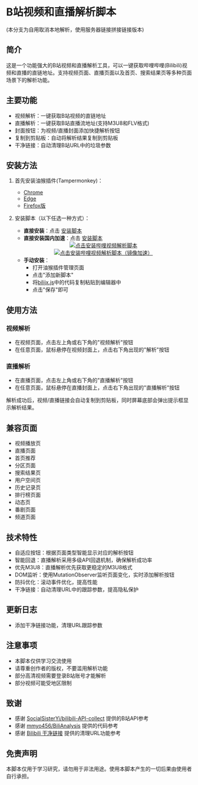 # B站视频和直播解析脚本
(本分支为自用取消本地解析，使用服务器链接拼接链接版本)
## 简介

这是一个功能强大的B站视频和直播解析工具，可以一键获取哔哩哔哩(Bilibili)视频和直播的直链地址。支持视频页面、直播页面以及首页、搜索结果页等多种页面场景下的解析功能。

## 主要功能

- 视频解析：一键获取B站视频的直链地址
- 直播解析：一键获取B站直播流地址(支持M3U8和FLV格式)
- 封面按钮：为视频/直播封面添加快捷解析按钮
- 复制到剪贴板：自动将解析结果复制到剪贴板
- 干净链接：自动清理B站URL中的垃圾参数

## 安装方法

1. 首先安装油猴插件(Tampermonkey)：
   
   - [Chrome](https://chrome.google.com/webstore/detail/tampermonkey/dhdgffkkebhmkfjojejmpbldmpobfkfo)
   - [Edge](https://microsoftedge.microsoft.com/addons/detail/%E7%AF%A1%E6%94%B9%E7%8C%B4/iikmkjmpaadaobahmlepeloendndfphd?hl=zh-CN)
   - [Firefox版](https://addons.mozilla.org/firefox/addon/tampermonkey/)

2. 安装脚本（以下任选一种方式）：
   
   - **直接安装**：点击 [安装脚本](https://raw.githubusercontent.com/gujimy/BiliBili-JX/main/bilijx.user.js)
   - **直接安装国内加速**：点击 [安装脚本](https://raw.gitmirror.com/gujimy/BiliBili-JX/main/bilijx.user.js)

   
   <div align="center">
     <a href="https://raw.githubusercontent.com/gujimy/BiliBili-JX/main/bilijx.user.js">
       <img src="https://img.shields.io/badge/点击安装哔哩视频解析脚本-FF6699.svg?style=for-the-badge&logo=tampermonkey&logoColor=white&labelColor=101F2E" alt="点击安装哔哩视频解析脚本">
     </a>
   </div>
   <div align="center">
     <a href="https://raw.gitmirror.com/gujimy/BiliBili-JX/main/bilijx.user.js">
       <img src="https://img.shields.io/badge/点击安装哔哩视频解析脚本（镜像加速）-FF6699.svg?style=for-the-badge&logo=tampermonkey&logoColor=white&labelColor=101F2E" alt="点击安装哔哩视频解析脚本（镜像加速）">
     </a>
   </div>
   
   - **手动安装**：
     - 打开油猴插件管理页面
     - 点击"添加新脚本"
     - 将[bilijx.js](https://github.com/gujimy/BiliBili-JX/blob/main/bilijx.js)中的代码复制粘贴到编辑器中
     - 点击"保存"即可

## 使用方法

### 视频解析

- 在视频页面，点击左上角或右下角的"视频解析"按钮
- 在任意页面，鼠标悬停在视频封面上，点击右下角出现的"解析"按钮

### 直播解析

- 在直播页面，点击左上角或右下角的"直播解析"按钮
- 在任意页面，鼠标悬停在直播封面上，点击右下角出现的"直播解析"按钮

解析成功后，视频/直播链接会自动复制到剪贴板，同时屏幕底部会弹出提示框显示解析结果。

## 兼容页面

- 视频播放页
- 直播页面
- 首页推荐
- 分区页面
- 搜索结果页
- 用户空间页
- 历史记录页
- 排行榜页面
- 动态页
- 番剧页面
- 频道页面

## 技术特性

- 自适应按钮：根据页面类型智能显示对应的解析按钮
- 智能回退：直播解析采用多级API回退机制，确保解析成功率
- 优先M3U8：直播解析优先获取更稳定的M3U8格式
- DOM监听：使用MutationObserver监听页面变化，实时添加解析按钮
- 防抖优化：滚动事件优化，提高性能
- 干净链接：自动清理URL中的跟踪参数，提高隐私保护

## 更新日志

- 添加干净链接功能，清理URL跟踪参数

## 注意事项

- 本脚本仅供学习交流使用
- 请尊重创作者的版权，不要滥用解析功能
- 部分高清视频需要登录B站账号才能解析
- 部分视频可能受地区限制

## 致谢

- 感谢 [SocialSisterYi/bilibili-API-collect](https://github.com/SocialSisterYi/bilibili-API-collect) 提供的B站API参考
- 感谢 [mmyo456/BiliAnalysis](https://github.com/mmyo456/BiliAnalysis) 提供的代码参考
- 感谢 [Bilibili 干净链接](https://greasyfork.org/zh-CN/scripts/393995-bilibili-%E5%B9%B2%E5%87%80%E9%93%BE%E6%8E%A5) 提供的清理URL功能参考

## 免责声明

本脚本仅用于学习研究，请勿用于非法用途。使用本脚本产生的一切后果由使用者自行承担。 
